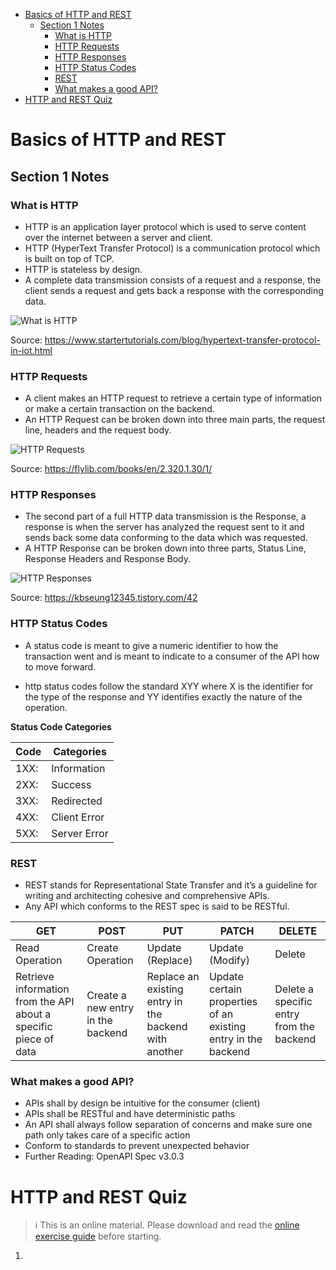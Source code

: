 - [Basics of HTTP and REST](#basics-of-http-and-rest)
  - [Section 1 Notes](#section-1-notes)
    - [What is HTTP](#what-is-http)
    - [HTTP Requests](#http-requests)
    - [HTTP Responses](#http-responses)
    - [HTTP Status Codes](#http-status-codes)
    - [REST](#rest)
    - [What makes a good API?](#what-makes-a-good-api)
- [HTTP and REST Quiz](#http-and-rest-quiz)


# Basics of HTTP and REST

## Section 1 Notes

### What is HTTP

- HTTP is an application layer protocol which is used to serve content over the internet between a server and client.
- HTTP (HyperText Transfer Protocol) is a communication protocol which is built on top of TCP.
- HTTP is stateless by design.
- A complete data transmission consists of a request and a response, the client sends a request and gets back a response with the corresponding data.

![What is HTTP](https://www.startertutorials.com/blog/wp-content/uploads/2023/01/Hypertext-Transfer-Protocol-1024x271.png)

Source: https://www.startertutorials.com/blog/hypertext-transfer-protocol-in-iot.html

### HTTP Requests

- A client makes an HTTP request to retrieve a certain type of information or make a certain transaction on the backend.
- An HTTP Request can be broken down into three main parts, the request line, headers and the request body.

![HTTP Requests](https://flylib.com/books/2/320/1/html/2/files/03fig02.gif)

Source: https://flylib.com/books/en/2.320.1.30/1/

### HTTP Responses

- The second part of a full HTTP data transmission is the Response, a response is when the server has analyzed the request sent to it and sends back some data conforming to the data which was requested.
- A HTTP Response can be broken down into three parts, Status Line, Response Headers and Response Body.

![HTTP Responses](https://img1.daumcdn.net/thumb/R1280x0/?scode=mtistory2&fname=https%3A%2F%2Fblog.kakaocdn.net%2Fdn%2FbsOGbQ%2Fbtqvf2BVuXG%2FbS0WAyka7nL9OIZoqLuhKk%2Fimg.png)

Source: https://kbseung12345.tistory.com/42

### HTTP Status Codes

- A status code is meant to give a numeric identifier to how the transaction went and is meant to indicate to a consumer of the API how to move forward.

- http status codes follow the standard XYY where X is the identifier for the type of the response and YY identifies exactly the nature of the operation.

**Status Code Categories**

| Code | Categories |
|---|---|
| 1XX: | Information |
| 2XX: | Success |
| 3XX: | Redirected |
| 4XX: | Client Error |
| 5XX: | Server Error |

### REST

- REST stands for Representational State Transfer and it’s a guideline for writing and architecting cohesive and comprehensive APIs.
- Any API which conforms to the REST spec is said to be RESTful.

| GET | POST | PUT | PATCH | DELETE |
|---|---|---|---|---|
| Read Operation | Create Operation | Update (Replace) | Update (Modify) | Delete |
| Retrieve information from the API about a specific piece of data | Create a new entry in the backend | Replace an existing entry in the backend with another | Update certain properties of an existing entry in the backend | Delete a specific entry from the backend |

### What makes a good API?

- APIs shall by design be intuitive for the consumer (client)
- APIs shall be RESTful and have deterministic paths
- An API shall always follow separation of concerns and make sure one path only takes care of a specific action
- Conform to standards to prevent unexpected behavior
- Further Reading: OpenAPI Spec v3.0.3

# HTTP and REST Quiz

> ℹ️ This is an online material. Please download and read the [online exercise guide](https://prod-public-lms-sg.s3.amazonaws.com/Online+Exercise+Guide.pdf) before starting.

1. 